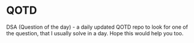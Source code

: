 # QOTD
DSA (Question of the day) - a daily updated QOTD repo to look for one of the question, that I usually solve in a day. Hope this would help you too.
